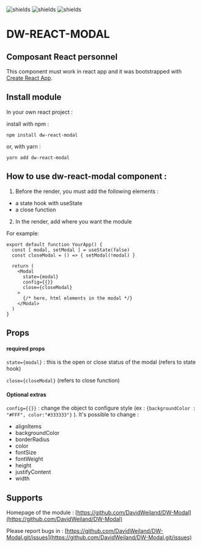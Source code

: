 
![shields](https://img.shields.io/badge/version-v1.1.0-blue)
![shields](https://img.shields.io/badge/make_with-React_in_create--react--app-red)
![shields](https://img.shields.io/badge/author-David_Weiland-green)

# DW-REACT-MODAL
## Composant React personnel

This component must work in react app and it was bootstrapped with  [Create React App](https://github.com/facebook/create-react-app).

## Install module
In your own react project :

install with npm :
```
npm install dw-react-modal
```
or, with yarn :
```
yarn add dw-react-modal
```

## How to use dw-react-modal component :

1. Before the render, you must add the following elements :
- a state hook with useState
- a close function

2. In the render, add where you want the module

For example:
```
export default function YourApp() {
  const [ modal, setModal ] = useState(false)
  const closeModal = () => { setModal(!modal) }

  return (
    <Modal
      state={modal}
      config={{}}
      close={closeModal}
    >
      {/* here, html elements in the modal */}
    </Modal>
  )
}
```

## Props
#### required props
`state={modal}` : this is the open or close status of the modal (refers to state hook)

`close={closeModal}` (refers to close function)

#### Optional extras
`config={{}}` : change the object to configure style (ex : `{backgroundColor : "#FFF", color:"#333333"}` ).
It's possible to change :
- alignItems
- backgroundColor
- borderRadius
- color
- fontSize
- fontWeight
- height
- justifyContent
- width


## Supports
Homepage of the module : [https://github.com/DavidWeiland/DW-Modal](https://github.com/DavidWeiland/DW-Modal)

Please report bugs in : [https://github.com/DavidWeiland/DW-Modal.git/issues](https://github.com/DavidWeiland/DW-Modal.git/issues)
